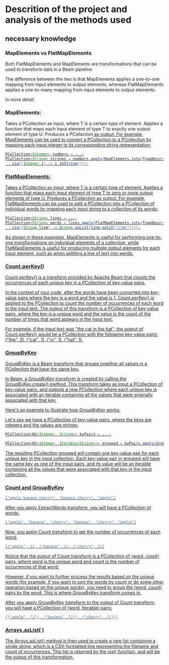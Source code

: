 # Descrition of the project and analysis of the methods used


## necessary knowledge


###  MapElements vs FlatMapElements

Both FlatMapElements and MapElements are transformations that can be used to transform data in a Beam pipeline.

The difference between the two is that MapElements applies a one-to-one mapping from input elements to output elements, whereas FlatMapElements applies a one-to-many mapping from input elements to output elements.

In more detail:

### MapElements:

Takes a PCollection<T> as input, where T is a certain type of element.
Applies a function that maps each input element of type T to exactly one output element of type U.
Produces a PCollection<U> as output.
For example, MapElements can be used to convert a PCollection<Integer> to a PCollection<String> by mapping each input integer to its corresponding string representation:


```java
PCollection<Integer> numbers = ...;
PCollection<String> strings = numbers.apply(MapElements.into(TypeDescriptors.strings())
  .via((Integer i) -> i.toString()));

```


### FlatMapElements:

Takes a PCollection<T> as input, where T is a certain type of element.
Applies a function that maps each input element of type T to zero or more output elements of type U.
Produces a PCollection<U> as output.
For example, FlatMapElements can be used to split a PCollection<String> into a PCollection<String> of individual words by mapping each input string to a collection of its words:


```java
PCollection<String> lines = ...;
PCollection<String> words = lines.apply(FlatMapElements.into(TypeDescriptors.strings())
  .via((String line) -> Arrays.asList(line.split("\\W+"))));
```

As shown in these examples, MapElements is useful for performing one-to-one transformations on individual elements of a collection, while FlatMapElements is useful for producing multiple output elements for each input element, such as when splitting a line of text into words.


### Count.perKey()
Count.perKey() is a transform provided by Apache Beam that counts the occurrences of each unique key in a PCollection of key-value pairs.

In the context of your code, after the words have been converted into key-value pairs where the key is a word and the value is 1, Count.perKey() is applied to the PCollection to count the number of occurrences of each word in the input text. The output of this transform is a PCollection of key-value pairs, where the key is a unique word and the value is the count of the number of times that word appears in the input text.

For example, if the input text was "the cat in the hat", the output of Count.perKey() would be a PCollection with the following key-value pairs: ("the", 2), ("cat", 1), ("in", 1), ("hat", 1).


### GroupByKey 

GroupByKey is a Beam transform that groups together all values in a PCollection that have the same key.

In Beam, a GroupByKey transform is created by calling the GroupByKey.create() method. This transform takes as input a PCollection of key-value pairs, and outputs a new PCollection where each unique key is associated with an iterable containing all the values that were originally associated with that key.

Here's an example to illustrate how GroupByKey works:

Let's say we have a PCollection of key-value pairs, where the keys are integers and the values are strings:
```java
PCollection<KV<Integer, String>> kvPairs = ...;
```

```java
PCollection<KV<Integer, Iterable<String>>> grouped = kvPairs.apply(GroupByKey.create());
```

The resulting PCollection grouped will contain one key-value pair for each unique key in the input collection. Each key-value pair in grouped will have the same key as one of the input pairs, and its value will be an Iterable containing all the values that were associated with that key in the input collection.


### Count and GroupByKey

```java
["apple banana cherry", "banana cherry", "apple"]
```
After you apply ExtractWords transform, you will have a PCollection of words:
```java
["apple", "banana", "cherry", "banana", "cherry", "apple"]
```
Now, you apply Count transform to get the number of occurrences of each word:


```java
[("apple", 2), ("banana", 2), ("cherry", 2)]
```
Notice that the output of Count transform is a PCollection of (word, count) pairs, where word is the unique word and count is the number of occurrences of that word.

However, if you want to further process the results based on the unique words (for example, if you want to sort the words by count or do some other operation based on the unique words), you need to group the (word, count) pairs by the word. This is where GroupByKey transform comes in.

After you apply GroupByKey transform to the output of Count transform, you will have a PCollection of (word, Iterable<count>) pairs:
```java
[("apple", [2]), ("banana", [2]), ("cherry", [2])]
```

###  Arrays.asList( )

The Arrays.asList() method is then used to create a new list containing a single string, which is a CSV-formatted line representing the filename and count of occurrences. This list is returned by the via() function, and will be the output of this transformation.